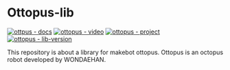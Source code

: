 # Ottopus-lib
[![ottpus - docs](https://img.shields.io/badge/ottopus-docs-blue)](https://docs.makebot.kro.kr/ottopus)
[![ottopus - video](https://img.shields.io/badge/ottopus-video-brightgreen)](https://youtu.be/pe11TF9Kvl4)
[![ottopus - project](https://img.shields.io/badge/ottopus-project-green)](http://ottopus.makebot.kro.kr)
[![ottopus - lib-version](https://img.shields.io/badge/version-1.0.0-lightgrey)]()

This repository is about a library for makebot ottopus.
Ottopus is an octopus robot developed by WONDAEHAN.
